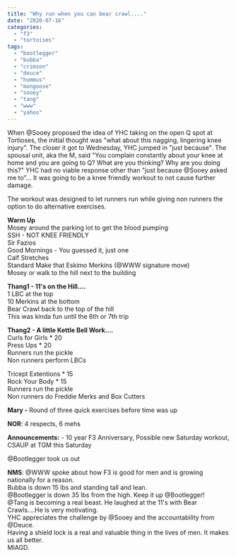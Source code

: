 ```yaml
---
title: "Why run when you can bear crawl...."
date: "2020-07-16"
categories: 
  - "f3"
  - "tortoises"
tags: 
  - "bootlegger"
  - "bubba"
  - "crimson"
  - "deuce"
  - "hummus"
  - "mongoose"
  - "sooey"
  - "tang"
  - "www"
  - "yahoo"
---
```


When @Sooey proposed the idea of YHC taking on the open Q spot at Tortioses, the initial thought was "what about this nagging, lingering knee injury". The closer it got to Wednesday, YHC jumped in "just because". The spousal unit, aka the M, said "You complain constantly about your knee at home and you are going to Q? What are you thinking? Why are you doing this?" YHC had no viable response other than "just because @Sooey asked me to"... It was going to be a knee friendly workout to not cause further damage.

The workout was designed to let runners run while giving non runners the option to do alternative exercises.

**Warm Up**  
Mosey around the parking lot to get the blood pumping  
SSH \- NOT KNEE FRIENDLY  
Sir Fazios  
Good Mornings - You guessed it, just one  
Calf Stretches  
Standard Make that Eskimo Merkins (@WWW signature move)  
Mosey or walk to the hill next to the building

**Thang1 - 11's on the Hill....**  
1 LBC at the top  
10 Merkins at the bottom  
Bear Crawl back to the top of the hill  
This was kinda fun until the 6th or 7th trip  
  
**Thang2 - A little Kettle Bell Work....**  
Curls for Girls \* 20  
Press Ups \* 20  
Runners run the pickle  
Non runners perform LBCs  
  
Tricept Extentions \* 15  
Rock Your Body \* 15  
Runners run the pickle  
Non runners do Freddie Merks and Box Cutters  
  
**Mary -** Round of three quick exercises before time was up

**NOR**: 4 respects, 6 mehs

**Announcements:** - 10 year F3 Anniversary, Possible new Saturday workout, CSAUP at TGM this Saturday  
  
@Bootlegger took us out

**NMS**: @WWW spoke about how F3 is good for men and is growing nationally for a reason.  
Bubba is down 15 lbs and standing tall and lean.  
@Bootlegger is down 35 lbs from the high. Keep it up @Bootlegger!  
@Tang is becoming a real beast. He laughed at the 11's with Bear Crawls....He is very motivating.  
YHC appreciates the challenge by @Sooey and the accountability from @Deuce.  
Having a shield lock is a real and valuable thing in the lives of men. It makes us all better.  
MIAGD.
